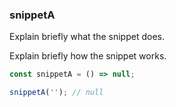 ### snippetA

Explain briefly what the snippet does.

Explain briefly how the snippet works.

```js
const snippetA = () => null;
```

```js
snippetA(''); // null
```
